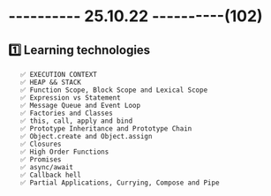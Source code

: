 # ---------- 25.10.22 ----------(102)

## 1️⃣ Learning technologies

       ✅ EXECUTION CONTEXT
       ✅ HEAP && STACK
       ✅ Function Scope, Block Scope and Lexical Scope
       ✅ Expression vs Statement
       ✅ Message Queue and Event Loop
       ✅ Factories and Classes
       ✅ this, call, apply and bind
       ✅ Prototype Inheritance and Prototype Chain
       ✅ Object.create and Object.assign
       ✅ Closures
       ✅ High Order Functions
       ✅ Promises
       ✅ async/await
       ✅ Callback hell
       ✅ Partial Applications, Currying, Compose and Pipe
